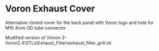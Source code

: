 # Voron Exhaust Cover

Alternative closed cover for the back panel with Voron logo and hole for M10 4mm OD tube connector

Modified version of
\Voron-2-Voron2.4\STLs\Exhaust_Filter\exhaust_filter_grill.stl

